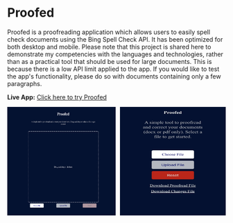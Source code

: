 # Proofed

Proofed is a proofreading application which allows users to easily spell check documents using the Bing Spell Check API. It has been optimized for both desktop and mobile. Please note that this project is shared here to demonstrate my competencies with the languages and technologies, rather than as a practical tool that should be used for large documents. This is because there is a low API limit applied to the app. If you would like to test the app's functionality, please do so with documents containing only a few paragraphs.

**Live App:** [Click here to try Proofed](https://proofed.azurewebsites.net)

<div style="display: flex; justify-content: center;">
  <img src="/assets/Proofed_homepage.png" alt="Proofed homepage" style="height: 250px; width: 250px; margin-right: 10px;"/>
  <img src="/assets/mobile.png" alt="Proofed mobile view" style="height: 250px; width: 250px;"/>
</div>
